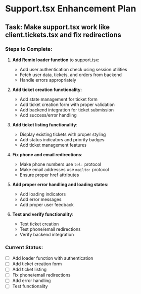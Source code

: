 # Support.tsx Enhancement Plan

## Task: Make support.tsx work like client.tickets.tsx and fix redirections

### Steps to Complete:

1. **Add Remix loader function** to support.tsx:
   - Add user authentication check using session utilities
   - Fetch user data, tickets, and orders from backend
   - Handle errors appropriately

2. **Add ticket creation functionality**:
   - Add state management for ticket form
   - Add ticket creation form with proper validation
   - Add backend integration for ticket submission
   - Add success/error handling

3. **Add ticket listing functionality**:
   - Display existing tickets with proper styling
   - Add status indicators and priority badges
   - Add ticket management features

4. **Fix phone and email redirections**:
   - Make phone numbers use `tel:` protocol
   - Make email addresses use `mailto:` protocol
   - Ensure proper href attributes

5. **Add proper error handling and loading states**:
   - Add loading indicators
   - Add error messages
   - Add proper user feedback

6. **Test and verify functionality**:
   - Test ticket creation
   - Test phone/email redirections
   - Verify backend integration

### Current Status:
- [ ] Add loader function with authentication
- [ ] Add ticket creation form
- [ ] Add ticket listing
- [ ] Fix phone/email redirections
- [ ] Add error handling
- [ ] Test functionality
